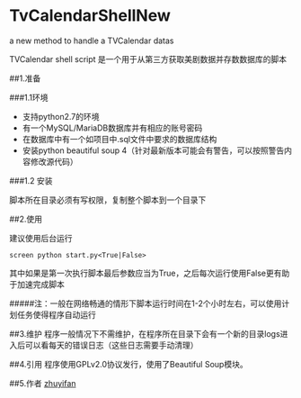 # TvCalendarShellNew
a new method to handle a TVCalendar datas

TVCalendar shell script 是一个用于从第三方获取美剧数据并存数数据库的脚本

##1.准备

###1.1环境

+ 支持python2.7的环境
+ 有一个MySQL/MariaDB数据库并有相应的账号密码
+ 在数据库中有一个如项目中.sql文件中要求的数据库结构
+ 安装python beautiful soup 4（针对最新版本可能会有警告，可以按照警告内容修改源代码）

###1.2 安装

脚本所在目录必须有写权限，复制整个脚本到一个目录下

##2.使用

建议使用后台运行

 `screen python start.py<True|False>`

其中如果是第一次执行脚本最后参数应当为True，之后每次运行使用False更有助于加速完成脚本

#####注：一般在网络畅通的情形下脚本运行时间在1-2个小时左右，可以使用计划任务使得程序自动运行

##3.维护
程序一般情况下不需维护，在程序所在目录下会有一个新的目录logs进入后可以看每天的错误日志（这些日志需要手动清理）

##4.引用
程序使用GPLv2.0协议发行，使用了Beautiful Soup模块。

##5.作者
[zhuyifan](https://github.com/zhuyf8899)
